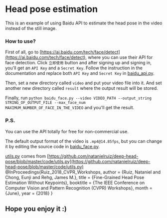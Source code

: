 # Head pose estimation
This is an example of using Baidu API to estimate the head pose in the video instead of the still image. 

### How to use?
First of all, go to [https://ai.baidu.com/tech/face/detect](https://ai.baidu.com/tech/face/detect), where you can use their API for face detection. Click `立即使用` button and after signing up and signing in, you'll get an `API Key` and a `Secret Key`. Follow the instruction in the documentation and replace both `API Key` and `Secret Key` in [baidu_api.py](https://github.com/Messier42/head-pose/blob/master/baidu_api.py).

Then, set a new directory called `video` and put your video file into it. And set another new directory called `result` where the output result will be stored.

Finally, run `python baidu_face.py --video VIDEO_PATH --output_string STRING_OF_OUTPUT_FILE --max_face_num MAXIMUM_NUMBER_OF_FACE_IN_THE_VIDEO` and you'll get the result.

### P.S.
You can use the API totally for free for non-commercial use. 

The default output format of the video is `.mp4@14.85fps`, but you can change it by editing the source code in [baidu_face.py](https://github.com/Messier42/head-pose/blob/master/baidu_face.py).

[utils.py](https://github.com/Messier42/head-pose/blob/master/utils.py) comes from [https://github.com/natanielruiz/deep-head-pose/blob/master/code/utils.py](https://github.com/natanielruiz/deep-head-pose/blob/master/code/utils.py)
@InProceedings{Ruiz_2018_CVPR_Workshops,
author = {Ruiz, Nataniel and Chong, Eunji and Rehg, James M.},
title = {Fine-Grained Head Pose Estimation Without Keypoints},
booktitle = {The IEEE Conference on Computer Vision and Pattern Recognition (CVPR) Workshops},
month = {June},
year = {2018}
}

## Hope you enjoy it :)
